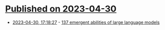 # [Published on 2023-04-30](index.md)

* [2023-04-30, 17:18:27](https://lobste.rs/s/kx05dq/137_emergent_abilities_large_language) - [137 emergent abilities of large language models](https://www.jasonwei.net/blog/emergence)
